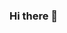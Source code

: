 ### Hi there 👋

<!--
**amvimbi/amvimbi** is a repository for some of the projects I have been working on.


